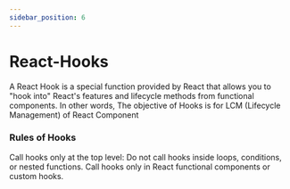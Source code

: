 ```yaml
---
sidebar_position: 6
---
```


# React-Hooks

A React Hook is a special function provided by React that allows you to "hook into" React's features and lifecycle methods from functional components.
In other words, The objective of Hooks is for LCM (Lifecycle Management) of React Component

### Rules of Hooks
Call hooks only at the top level: Do not call hooks inside loops, conditions, or nested functions.
Call hooks only in React functional components or custom hooks.